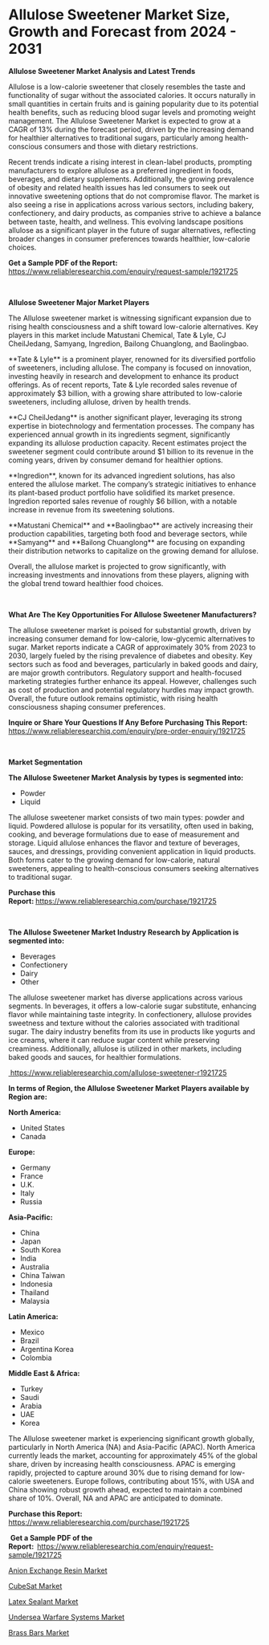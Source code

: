 <p><h1>Allulose Sweetener Market Size, Growth and Forecast from 2024 - 2031</h1></p><p><strong>Allulose Sweetener Market Analysis and Latest Trends</strong></p>
<p><p>Allulose is a low-calorie sweetener that closely resembles the taste and functionality of sugar without the associated calories. It occurs naturally in small quantities in certain fruits and is gaining popularity due to its potential health benefits, such as reducing blood sugar levels and promoting weight management. The Allulose Sweetener Market is expected to grow at a CAGR of 13% during the forecast period, driven by the increasing demand for healthier alternatives to traditional sugars, particularly among health-conscious consumers and those with dietary restrictions.</p><p>Recent trends indicate a rising interest in clean-label products, prompting manufacturers to explore allulose as a preferred ingredient in foods, beverages, and dietary supplements. Additionally, the growing prevalence of obesity and related health issues has led consumers to seek out innovative sweetening options that do not compromise flavor. The market is also seeing a rise in applications across various sectors, including bakery, confectionery, and dairy products, as companies strive to achieve a balance between taste, health, and wellness. This evolving landscape positions allulose as a significant player in the future of sugar alternatives, reflecting broader changes in consumer preferences towards healthier, low-calorie choices.</p></p>
<p><strong>Get a Sample PDF of the Report:&nbsp;</strong> <a href="https://www.reliableresearchiq.com/enquiry/request-sample/1921725?utm_campaign=104&utm_medium=2&utm_source=Github&utm_content=ia&utm_term=14112024&utm_id=allulose-sweetener">https://www.reliableresearchiq.com/enquiry/request-sample/1921725</a></p>
<p>&nbsp;</p>
<p><strong>Allulose Sweetener Major Market Players</strong></p>
<p><p>The Allulose sweetener market is witnessing significant expansion due to rising health consciousness and a shift toward low-calorie alternatives. Key players in this market include Matustani Chemical, Tate & Lyle, CJ CheilJedang, Samyang, Ingredion, Bailong Chuanglong, and Baolingbao.</p><p>**Tate & Lyle** is a prominent player, renowned for its diversified portfolio of sweeteners, including allulose. The company is focused on innovation, investing heavily in research and development to enhance its product offerings. As of recent reports, Tate & Lyle recorded sales revenue of approximately $3 billion, with a growing share attributed to low-calorie sweeteners, including allulose, driven by health trends.</p><p>**CJ CheilJedang** is another significant player, leveraging its strong expertise in biotechnology and fermentation processes. The company has experienced annual growth in its ingredients segment, significantly expanding its allulose production capacity. Recent estimates project the sweetener segment could contribute around $1 billion to its revenue in the coming years, driven by consumer demand for healthier options.</p><p>**Ingredion**, known for its advanced ingredient solutions, has also entered the allulose market. The company’s strategic initiatives to enhance its plant-based product portfolio have solidified its market presence. Ingredion reported sales revenue of roughly $6 billion, with a notable increase in revenue from its sweetening solutions.</p><p>**Matustani Chemical** and **Baolingbao** are actively increasing their production capabilities, targeting both food and beverage sectors, while **Samyang** and **Bailong Chuanglong** are focusing on expanding their distribution networks to capitalize on the growing demand for allulose.</p><p>Overall, the allulose market is projected to grow significantly, with increasing investments and innovations from these players, aligning with the global trend toward healthier food choices.</p></p>
<p>&nbsp;</p>
<p><strong>What Are The Key Opportunities For Allulose Sweetener Manufacturers?</strong></p>
<p><p>The allulose sweetener market is poised for substantial growth, driven by increasing consumer demand for low-calorie, low-glycemic alternatives to sugar. Market reports indicate a CAGR of approximately 30% from 2023 to 2030, largely fueled by the rising prevalence of diabetes and obesity. Key sectors such as food and beverages, particularly in baked goods and dairy, are major growth contributors. Regulatory support and health-focused marketing strategies further enhance its appeal. However, challenges such as cost of production and potential regulatory hurdles may impact growth. Overall, the future outlook remains optimistic, with rising health consciousness shaping consumer preferences.</p></p>
<p><strong>Inquire or Share Your Questions If Any Before Purchasing This Report:</strong> <a href="https://www.reliableresearchiq.com/enquiry/pre-order-enquiry/1921725?utm_campaign=104&utm_medium=2&utm_source=Github&utm_content=ia&utm_term=14112024&utm_id=allulose-sweetener">https://www.reliableresearchiq.com/enquiry/pre-order-enquiry/1921725</a></p>
<p>&nbsp;</p>
<p><strong>Market Segmentation</strong></p>
<p><strong>The Allulose Sweetener Market Analysis by types is segmented into:</strong></p>
<p><ul><li>Powder</li><li>Liquid</li></ul></p>
<p><p>The allulose sweetener market consists of two main types: powder and liquid. Powdered allulose is popular for its versatility, often used in baking, cooking, and beverage formulations due to ease of measurement and storage. Liquid allulose enhances the flavor and texture of beverages, sauces, and dressings, providing convenient application in liquid products. Both forms cater to the growing demand for low-calorie, natural sweeteners, appealing to health-conscious consumers seeking alternatives to traditional sugar.</p></p>
<p><strong>Purchase this Report:&nbsp;</strong><a href="https://www.reliableresearchiq.com/purchase/1921725?utm_campaign=104&utm_medium=2&utm_source=Github&utm_content=ia&utm_term=14112024&utm_id=allulose-sweetener">https://www.reliableresearchiq.com/purchase/1921725</a></p>
<p>&nbsp;</p>
<p><strong>The Allulose Sweetener Market Industry Research by Application is segmented into:</strong></p>
<p><ul><li>Beverages</li><li>Confectionery</li><li>Dairy</li><li>Other</li></ul></p>
<p><p>The allulose sweetener market has diverse applications across various segments. In beverages, it offers a low-calorie sugar substitute, enhancing flavor while maintaining taste integrity. In confectionery, allulose provides sweetness and texture without the calories associated with traditional sugar. The dairy industry benefits from its use in products like yogurts and ice creams, where it can reduce sugar content while preserving creaminess. Additionally, allulose is utilized in other markets, including baked goods and sauces, for healthier formulations.</p></p>
<p><a href="https://www.reliableresearchiq.com/allulose-sweetener-r1921725?utm_campaign=104&utm_medium=2&utm_source=Github&utm_content=ia&utm_term=14112024&utm_id=allulose-sweetener">&nbsp;https://www.reliableresearchiq.com/allulose-sweetener-r1921725</a></p>
<p><strong>In terms of Region, the Allulose Sweetener Market Players available by Region are:</strong></p>
<p>
    <p> <strong> North America: </strong>
        <ul>
            <li>United States</li>
            <li>Canada</li>
        </ul>
        </p> 
    <p> <strong> Europe: </strong>
        <ul>
            <li>Germany</li>
            <li>France</li>
            <li>U.K.</li>
            <li>Italy</li>
            <li>Russia</li>
        </ul>
        </p> 
    <p> <strong> Asia-Pacific: </strong>
        <ul>
            <li>China</li>
            <li>Japan</li>
            <li>South Korea</li>
            <li>India</li>
            <li>Australia</li>
            <li>China Taiwan</li>
            <li>Indonesia</li>
            <li>Thailand</li>
            <li>Malaysia</li>
        </ul>
        </p> 
    <p> <strong> Latin America: </strong>
        <ul>
            <li>Mexico</li>
            <li>Brazil</li>
            <li>Argentina Korea</li>
            <li>Colombia</li>
        </ul>
        </p> 
    <p> <strong> Middle East & Africa: </strong>
        <ul>
            <li>Turkey</li>
            <li>Saudi</li>
            <li>Arabia</li>
            <li>UAE</li>
            <li>Korea</li>
        </ul>
    </p>
    </p>
<p><p>The Allulose sweetener market is experiencing significant growth globally, particularly in North America (NA) and Asia-Pacific (APAC). North America currently leads the market, accounting for approximately 45% of the global share, driven by increasing health consciousness. APAC is emerging rapidly, projected to capture around 30% due to rising demand for low-calorie sweeteners. Europe follows, contributing about 15%, with USA and China showing robust growth ahead, expected to maintain a combined share of 10%. Overall, NA and APAC are anticipated to dominate.</p></p>
<p><strong>Purchase this Report: </strong><a href="https://www.reliableresearchiq.com/purchase/1921725?utm_campaign=104&utm_medium=2&utm_source=Github&utm_content=ia&utm_term=14112024&utm_id=allulose-sweetener">https://www.reliableresearchiq.com/purchase/1921725</a></p>
<p>&nbsp;<strong>Get a Sample PDF of the Report:&nbsp;&nbsp;</strong><a href="https://www.reliableresearchiq.com/enquiry/request-sample/1921725?utm_campaign=104&utm_medium=2&utm_source=Github&utm_content=ia&utm_term=14112024&utm_id=allulose-sweetener">https://www.reliableresearchiq.com/enquiry/request-sample/1921725</a></p>
<p><strong></strong></p>
<p><p><a href="https://www.linkedin.com/pulse/trends-global-anion-exchange-resin-market-forecast-analysis-58ome?utm_campaign=104&utm_medium=2&utm_source=Github&utm_content=ia&utm_term=14112024&utm_id=allulose-sweetener">Anion Exchange Resin Market</a></p><p><a href="https://issuu.com/reportprime-2/docs/cubesat-market-size-2030.pptx_07c61dcbbc842e?utm_campaign=104&utm_medium=2&utm_source=Github&utm_content=ia&utm_term=14112024&utm_id=allulose-sweetener">CubeSat Market</a></p><p><a href="https://www.linkedin.com/pulse/strategic-insights-global-latex-sealant-market-trends-2024-2031-oself?utm_campaign=104&utm_medium=2&utm_source=Github&utm_content=ia&utm_term=14112024&utm_id=allulose-sweetener">Latex Sealant Market</a></p><p><a href="https://issuu.com/reportprime-2/docs/undersea-warfare-systems-market-siz_9d48d42dffc1f1?utm_campaign=104&utm_medium=2&utm_source=Github&utm_content=ia&utm_term=14112024&utm_id=allulose-sweetener">Undersea Warfare Systems Market</a></p><p><a href="https://www.linkedin.com/pulse/brass-bars-ecosystem-mapping-innovation-value-chains-2024-2031-3r72e?utm_campaign=104&utm_medium=2&utm_source=Github&utm_content=ia&utm_term=14112024&utm_id=allulose-sweetener">Brass Bars Market</a></p></p>